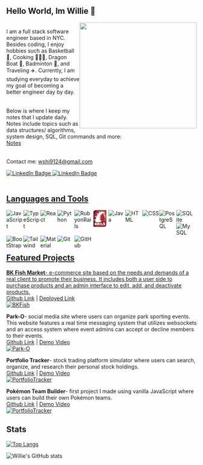 ## Hello World, Im Willie 👋 
<img align="right" width="310px" height="280px" src="https://media.tenor.com/2uyENRmiUt0AAAAC/coding.gif">

######
I am a full stack software engineer based in NYC. Besides coding, I enjoy hobbies such as Basketball 🏀, Cooking 🧑🏻‍🍳, Dragon Boat 🚣, Badminton 🏸, and Traveling ✈️. Currently, I am studying everyday to achieve my goal of becoming a better engineer day by day. 
######
Below is where I keep my notes that I update daily. Notes include topics such as data structures/ algorithms, system design, SQL, Git commands and more:
<br/>
[Notes](https://github.com/wshi9124/data-structures-algorithms-and-system-design-notes)
######
Contact me: wshi9124@gmail.com
<div id="badges">
  <a href="https://www.linkedin.com/in/willie-shi">
    <img src="https://img.shields.io/badge/LinkedIn-blue?style=for-the-badge&logo=linkedin&logoColor=white" alt="LinkedIn Badge"
  </a>
   <a href="https://dev.to/wshi9124">
    <img src=https://custom-icon-badges.demolab.com/badge/-Blog-orange?style=for-the-badge&logo=comment-discussion&logoColor=black alt="LinkedIn Badge"
  </a>
</div>
  

<br/>

## Languages and Tools
<img align="left" alt="JavaScript" width="45px" src="https://cdn.jsdelivr.net/gh/devicons/devicon/icons/javascript/javascript-plain.svg" />
<img align="left" alt="TypeScript" width="45px" src="https://cdn.jsdelivr.net/gh/devicons/devicon/icons/typescript/typescript-plain.svg" />
<img align="left" alt="React" width="45px" src="https://cdn.jsdelivr.net/gh/devicons/devicon/icons/react/react-original-wordmark.svg" />
<img align="left" alt="Python" width="45px" src="https://cdn.jsdelivr.net/gh/devicons/devicon/icons/python/python-original-wordmark.svg" />
<img align="left" alt="RubyonRails" width="45px" src="https://cdn.jsdelivr.net/gh/devicons/devicon/icons/ruby/ruby-plain-wordmark.svg" />
<img align="left" alt="Ruby" width="45px" src="https://github.com/devicons/devicon/blob/master/icons/rails/rails-original-wordmark.svg" />
<img align="left" alt="Java" width="45px" src="https://cdn.jsdelivr.net/gh/devicons/devicon/icons/java/java-original-wordmark.svg" />
<img align="left" alt="HTML" width="45px" src="https://cdn.jsdelivr.net/gh/devicons/devicon/icons/html5/html5-plain.svg" />
<img align="left" alt="CSS" width="45px" src="https://cdn.jsdelivr.net/gh/devicons/devicon/icons/css3/css3-plain.svg" />
<img align="left" alt="PostgreSQL" width="45px" src="https://cdn.jsdelivr.net/gh/devicons/devicon/icons/postgresql/postgresql-plain-wordmark.svg" />
<img align="left" alt="SQLite" width="45px" src="https://cdn.jsdelivr.net/gh/devicons/devicon/icons/sqlite/sqlite-original.svg" />
<img align="left" alt="MySQL" width="45px" src="https://cdn.jsdelivr.net/gh/devicons/devicon/icons/mysql/mysql-original.svg"  />
<img align="left" alt="BootStrap" width="45px" src="https://cdn.jsdelivr.net/gh/devicons/devicon/icons/bootstrap/bootstrap-plain.svg" />
<img align="left" alt="Tailwind" width="45px" src="https://cdn.jsdelivr.net/gh/devicons/devicon/icons/tailwindcss/tailwindcss-plain.svg" />
<img align="left" alt="Material" width="45px" src="https://cdn.jsdelivr.net/gh/devicons/devicon/icons/materialui/materialui-original.svg" />
<img align="left" alt="Git" width="45px" src="https://cdn.jsdelivr.net/gh/devicons/devicon/icons/git/git-plain-wordmark.svg" />
<img align="left" alt="GitHub" width="45px" src="https://cdn.jsdelivr.net/gh/devicons/devicon/icons/github/github-original.svg" />  

<br/>
<br/>
<br/>
<br/>
<br/>

## Featured Projects
**BK Fish Market**- e-commerce site based on the needs and demands of a real client to promote their business. It includes both a user side to purchase products and an admin interface to edit, add, and deactivate products. 
<br/>
[Github Link](https://github.com/wshi9124/BK-Fish-Market) | [Deployed Link](http://54.152.24.233:4000/home)
<br/>
[<img alt="BKFish" width="400px" src=https://user-images.githubusercontent.com/104730743/193691309-0a6f4c55-ba09-4411-9a20-5247adebead5.png />](http://54.152.24.233:4000/home)

**Park-O**- social media site where users can organize park sporting events. This website features a real time messaging system that utilizes websockets and an access system where event admins can accept or decline members to their events. 
<br/>
[Github Link](https://github.com/wshi9124/Sports-park-organizer) | [Demo Video](https://youtu.be/Z8HKBXoNswg)
<br/>
[<img alt="Park-O" width="400px" src="https://user-images.githubusercontent.com/104730743/201763789-8808daaf-5ddf-4bf2-929d-a49b89db4e68.png" />](https://www.youtube.com/watch?v=Z8HKBXoNswg&ab_channel=WillieShi)

**Portfolio Tracker**- stock trading platform simulator where users can search, organize, and research their personal stock holdings. 
<br/>
[Github Link](https://github.com/wshi9124/Portfolio-Tracker-) | [Demo Video](https://youtu.be/juVxJYn8nlE)
<br/>
[<img alt="PortfolioTracker" width="400px" src="https://user-images.githubusercontent.com/104730743/199075182-af3b80b1-470b-4735-8855-91d4d0892dee.png" />](https://www.youtube.com/watch?v=juVxJYn8nlE&ab_channel=WillieShi)

**Pokémon Team Builder**- first project I made using vanilla JavaScript where users can build their own Pokémon teams.
<br/>
[Github Link](https://github.com/wshi9124/Pokemon-Team-Builder) | [Demo Video](https://youtu.be/EyGGHUOkxjY)
<br/>
[<img alt="PortfolioTracker" width="400px" src="https://user-images.githubusercontent.com/104730743/196293854-a3635144-4c8e-4311-993a-3e05475ce817.png" />](https://www.youtube.com/watch?v=EyGGHUOkxjY&ab_channel=WillieShi)

## Stats
[![Top Langs](https://github-readme-stats.vercel.app/api/top-langs/?username=wshi9124&layout=compact&theme=vision-friendly-dark)](https://github.com/anuraghazra/github-readme-stats)

![Willie's GitHub stats](https://github-readme-stats.vercel.app/api?username=wshi9124&show_icons=true&theme=radical)




